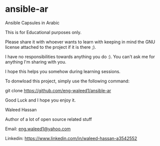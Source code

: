 # ansible-ar

Ansible Capsules in Arabic

This is for Educational purposes only.

Please share it with whoever wants to learn with keeping in mind the GNU license attached to the project if it is there ;).

I have no responsibilities towards anything you do :). You can't ask me for anything I'm sharing with you.

I hope this helps you somehow during learning sessions.

To donwload this project, simply use the following command:

git clone https://github.com/eng-waleed1/ansible-ar

Good Luck and I hope you enjoy it.

Waleed Hassan

Author of a lot of open source related stuff

Email: eng.waleed1@yahoo.com

Linkedin: https://www.linkedin.com/in/waleed-hassan-a3542552
